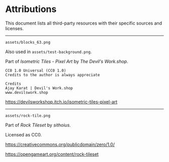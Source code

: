 # Attributions

This document lists all third-party resources with their specific sources and
licenses.

---

`assets/blocks_63.png`

Also used in `assets/test-background.png`.

Part of *Isometric Tiles - Pixel Art* by *The Devil's Work.shop*.

    CC0 1.0 Universal (CC0 1.0)  
    Credits to the author is always appreciate  

    Credits  
    Ajay Karat | Devil's Work.shop
    www.devilswork.shop

<https://devilsworkshop.itch.io/isometric-tiles-pixel-art>

---

`assets/rock-tile.png`

Part of *Rock Tileset* by *sithoius*.

Licensed as CC0.

<https://creativecommons.org/publicdomain/zero/1.0/>

<https://opengameart.org/content/rock-tileset>
